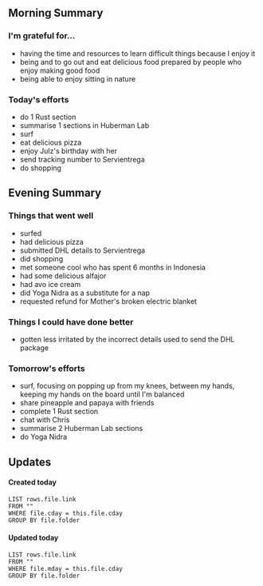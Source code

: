 ## Morning Summary

### I'm grateful for...
- having the time and resources to learn difficult things because I enjoy it
- being and to go out and eat delicious food prepared by people who enjoy making good food
- being able to enjoy sitting in nature

### Today's efforts
- do 1 Rust section
- summarise 1 sections in Huberman Lab
- surf
- eat delicious pizza
- enjoy Julz's birthday with her
- send tracking number to Servientrega
- do shopping

## Evening Summary

### Things that went well
- surfed 
- had delicious pizza
- submitted DHL details to Servientrega
- did shopping 
- met someone cool who has spent 6 months in Indonesia
- had some delicious alfajor
- had avo ice cream
- did Yoga Nidra as a substitute for a nap
- requested refund for Mother's broken electric blanket

### Things I could have done better
- gotten less irritated by the incorrect details used to send the DHL package

### Tomorrow's efforts
- surf, focusing on popping up from my knees, between my hands, keeping my hands on the board until I'm balanced
- share pineapple and papaya with friends
- complete 1 Rust section
- chat with Chris
- summarise 2 Huberman Lab sections 
- do Yoga Nidra

## Updates 
#### Created today
```dataview
LIST rows.file.link
FROM ""
WHERE file.cday = this.file.cday
GROUP BY file.folder
```

#### Updated today
```dataview
LIST rows.file.link
FROM ""
WHERE file.mday = this.file.cday
GROUP BY file.folder
```
